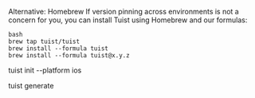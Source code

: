 Alternative: Homebrew
If version pinning across environments is not a concern for you, you can install Tuist using Homebrew and our formulas:

```ㅣ
bash
brew tap tuist/tuist
brew install --formula tuist
brew install --formula tuist@x.y.z
```

tuist init --platform ios

tuist generate